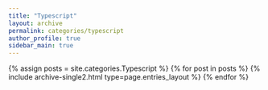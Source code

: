 ```yaml
---
title: "Typescript"
layout: archive
permalink: categories/typescript
author_profile: true
sidebar_main: true
---
```


{% assign posts = site.categories.Typescript %}
{% for post in posts %} {% include archive-single2.html type=page.entries_layout %} {% endfor %}